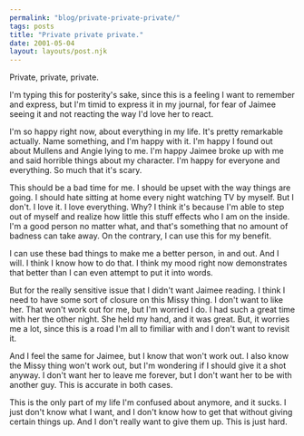 ```yaml
---
permalink: "blog/private-private-private/"
tags: posts
title: "Private private private."
date: 2001-05-04
layout: layouts/post.njk
---
```


Private, private, private.

I'm typing this for posterity's sake, since this is a feeling I want to remember and express, but I'm timid to express it in my journal, for fear of Jaimee seeing it and not reacting the way I'd love her to react.

I'm so happy right now, about everything in my life. It's pretty remarkable actually. Name something, and I'm happy with it. I'm happy I found out about Mullens and Angie lying to me. I'm happy Jaimee broke up with me and said horrible things about my character. I'm happy for everyone and everything. So much that it's scary.

This should be a bad time for me. I should be upset with the way things are going. I should hate sitting at home every night watching TV by myself. But I don't. I love it. I love everything. Why? I think it's because I'm able to step out of myself and realize how little this stuff effects who I am on the inside. I'm a good person no matter what, and that's something that no amount of badness can take away. On the contrary, I can use this for my benefit.

I can use these bad things to make me a better person, in and out. And I will. I think I know how to do that. I think my mood right now demonstrates that better than I can even attempt to put it into words. 

But for the really sensitive issue that I didn't want Jaimee reading. I think I need to have some sort of closure on this Missy thing. I don't want to like her. That won't work out for me, but I'm worried I do. I had such a great time with her the other night. She held my hand, and it was great. But, it worries me a lot, since this is a road I'm all to fimiliar with and I don't want to revisit it. 

And I feel the same for Jaimee, but I know that won't work out. I also know the Missy thing won't work out, but I'm wondering if I should give it a shot anyway. I don't want her to leave me forever, but I don't want her to be with another guy. This is accurate in both cases.

This is the only part of my life I'm confused about anymore, and it sucks. I just don't know what I want, and I don't know how to get that without giving certain things up. And I don't really want to give them up. This is just hard.